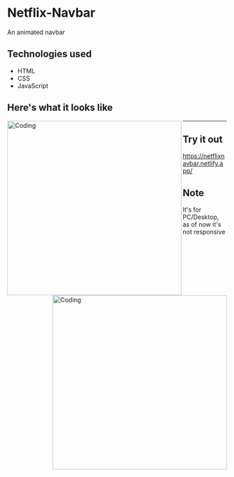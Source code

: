 # Netflix-Navbar
An animated navbar

<p align="left">
<h2> Technologies used </h2>
<ul>
  <li> HTML</li>
  <li> CSS</li>
  <li> JavaScript</li>
</ul>
</p>

## Here's what it looks like

<img align="left" alt="Coding" width="400" src="https://user-images.githubusercontent.com/106656982/212484638-e7263c40-6b82-441c-90ae-1113d3e17c86.png">

<img align="right" alt="Coding" width="400" src="https://user-images.githubusercontent.com/106656982/212484641-f2913ebf-c3d5-4b10-ab83-ab5cd4bed021.png">

<hr>

## Try it out

https://netflixnavbar.netlify.app/

## Note
It's for PC/Desktop, as of now it's not responsive 
